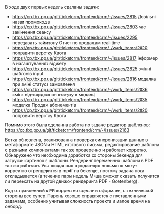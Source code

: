В ходе двух первых недель сделаны задачи:

- https://cp.tbx.pp.ua/git/ticketcrm/frontend/crm/-/issues/2815 Довільні назви промокодів
- https://cp.tbx.pp.ua/git/ticketcrm/frontend/crm/-/issues/2803 час закінчення сеансу
- https://cp.tbx.pp.ua/git/ticketcrm/frontend/crm/-/issues/2295 передавать таймзону Отчет по продажам real-time
- https://cp.tbx.pp.ua/git/ticketcrm/frontend/crm/-/work_items/2820 поправити верстку Квота
- https://cp.tbx.pp.ua/git/ticketcrm/frontend/crm/-/issues/2817 інформер в налаштуваннях віджету
- https://cp.tbx.pp.ua/git/ticketcrm/frontend/crm/-/issues/2825 змінні  шаблонів input
- https://cp.tbx.pp.ua/git/ticketcrm/frontend/crm/-/issues/2816 модалка при зміні статуса замовлення
- https://cp.tbx.pp.ua/git/ticketcrm/frontend/crm/-/work_items/2836 зміна підтвердження статусу в модалці
- https://cp.tbx.pp.ua/git/ticketcrm/frontend/crm/-/work_items/2835 модалка Продаж абонементів
- https://cp.tbx.pp.ua/git/ticketcrm/frontend/crm/-/work_items/2820 поправити верстку Квота

Помимо этого была сделанна работа по задаче редактор шаблонов:
https://cp.tbx.pp.ua/git/ticketcrm/frontend/crm/-/issues/2163

Ветка обновлена, реализованна проверка синхронизации данных в метаформате JSON и HTML итогового письма, редактирование шаблона с разными компонентами так же проверенно и работает корретно.
Обнаружено что необходима доработка со стороны бекенда для загрукзи картинок в шаблоны. Рендеринг переменных шаблона в PDF так же работает. Увы созданные в редакторе письма не могут корректно отрендерится в mpdf на бекенде, поэтому задача пока откладывается (в течение пары недель Миша сможет сказать получится ли переехать на другой движок рендеринга PDF - Goetenberg).

Код отправленный в PR корректно сделан и оформлен, с технической стороны все супер. Парень хорошо справляется с поставленными задачами, особенно учитывая сложность проекта и малое время на онборд.